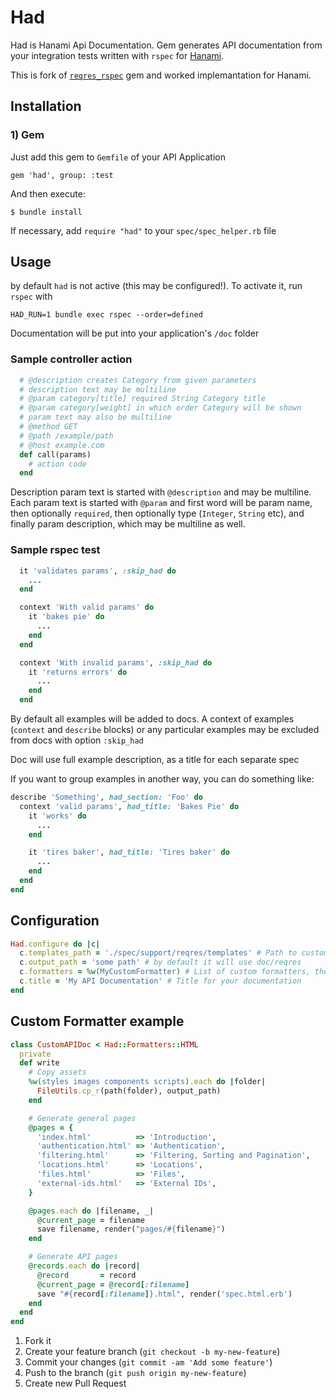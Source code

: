 # Had

Had is Hanami Api Documentation. Gem generates API documentation from your integration tests written with `rspec` for [Hanami](https://hanamirb.org).

This is fork of [`reqres_rspec`](https://github.com/reqres-api/reqres_rspec) gem and worked implemantation for Hanami.

## Installation

### 1) Gem

Just add this gem to `Gemfile` of your API Application

    gem 'had', group: :test

And then execute:

    $ bundle install

If necessary, add `require "had"` to your `spec/spec_helper.rb` file

## Usage

by default `had` is not active (this may be configured!). To activate it, run `rspec` with

`HAD_RUN=1 bundle exec rspec --order=defined`

Documentation will be put into your application's `/doc` folder

### Sample controller action

```ruby
  # @description creates Category from given parameters
  # description text may be multiline
  # @param category[title] required String Category title
  # @param category[weight] in which order Category will be shown
  # param text may also be multiline
  # @method GET
  # @path /example/path
  # @host example.com
  def call(params)
    # action code
  end
```

Description param text is started with `@description` and may be multiline.
Each param text is started with `@param` and first word will be param name, then optionally `required`, then optionally type (`Integer`, `String` etc), and finally param description, which may be multiline as well.

### Sample rspec test

```ruby
  it 'validates params', :skip_had do
    ...
  end

  context 'With valid params' do
    it 'bakes pie' do
      ...
    end
  end

  context 'With invalid params', :skip_had do
    it 'returns errors' do
      ...
    end
  end
```

 By default all examples will be added to docs. A context of examples (`context` and `describe` blocks) or any particular examples may be excluded from docs with option `:skip_had`

 Doc will use full example description, as a title for each separate spec

If you want to group examples in another way, you can do something like:

```ruby
describe 'Something', had_section: 'Foo' do
  context 'valid params', had_title: 'Bakes Pie' do
    it 'works' do
      ...
    end

    it 'tires baker', had_title: 'Tires baker' do
      ...
    end
  end
end
```

## Configuration

```ruby
Had.configure do |c|
  c.templates_path = './spec/support/reqres/templates' # Path to custom templates
  c.output_path = 'some path' # by default it will use doc/reqres
  c.formatters = %w(MyCustomFormatter) # List of custom formatters, these can be inherited from Had::Formatters::HTML
  c.title = 'My API Documentation' # Title for your documentation
end
```

## Custom Formatter example

```ruby
class CustomAPIDoc < Had::Formatters::HTML
  private
  def write
    # Copy assets
    %w(styles images components scripts).each do |folder|
      FileUtils.cp_r(path(folder), output_path)
    end

    # Generate general pages
    @pages = {
      'index.html'          => 'Introduction',
      'authentication.html' => 'Authentication',
      'filtering.html'      => 'Filtering, Sorting and Pagination',
      'locations.html'      => 'Locations',
      'files.html'          => 'Files',
      'external-ids.html'   => 'External IDs',
    }

    @pages.each do |filename, _|
      @current_page = filename
      save filename, render("pages/#{filename}")
    end

    # Generate API pages
    @records.each do |record|
      @record       = record
      @current_page = @record[:filename]
      save "#{record[:filename]}.html", render('spec.html.erb')
    end
  end
end
```

1. Fork it
2. Create your feature branch (`git checkout -b my-new-feature`)
3. Commit your changes (`git commit -am 'Add some feature'`)
4. Push to the branch (`git push origin my-new-feature`)
5. Create new Pull Request
